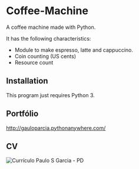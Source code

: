 # Coffee-Machine
A coffee machine made with Python.

It has the following characteristics:
- Module to make espresso, latte and cappuccino.
- Coin counting (US cents)
- Resource count

## Installation
This program just requires Python 3. 

## Portfólio
http://gauloparcia.pythonanywhere.com/

## CV

![Currículo Paulo S  Garcia - PD](https://user-images.githubusercontent.com/98903106/157282028-01627cda-4ee5-401f-a062-eb3f864d2707.jpg)
